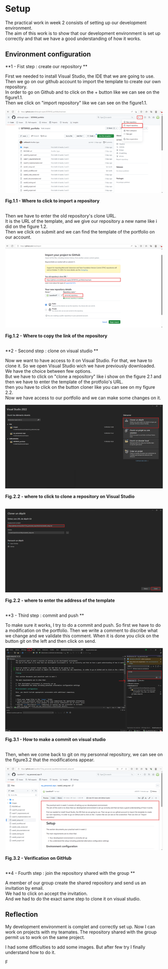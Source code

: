 

# Setup

The practical work in week 2 consists of setting up our development environment. <br> 
The aim of this work is to show that our development environment is  set up correctly and that we have a good understanding of how it works.<br>


## Environment configuration

**1 - Fist step : create our repository **<br>

First we needed to install Visual Studio, the IDE that we are going to use.<br>
Then we go on our github account to import the template to create our own repository.<br>
In order to go on Github and to click on the + button like we can see on the figure1.1. <br>
Then we click on "import repository" like we can see on the figure1.1. <br>


![screenshot 1](images/import_repository.png)
<figcaption><b>Fig.1.1 - Where to click to import a repository</b></figcaption><br>

Then we have to enter the old repository's clone URL.<br>
It is the URL of the template, and we give our repository a new name like i did on the figure 1.2. <br>
Then we click on submit and we can find the template of the portfolio on our account.<br>

![screenshot 2](images/import_repository2.png)
<figcaption><b>Fig.1.2 - Where to copy the link of the repository</b></figcaption><br>

**2 - Second step : clone on visual studio **<br>

Now we want to have access to it on Visual Studio. For that, we have to clone it.
So we open Visual Studio wich we have previously downloaded. We have the choice between few options. <br>
But we have to click on "clone a repository" like i show on the figure 2.1 and then we have to enter the template of the protfolio's URL.<br>
then you have to click on the button cloner like you can see on my figure 2.2.<br>
Now we have access to our portfolio and we can make some changes on it. <br>

![screenshot 3](images/cloner_un_depot.png)
<figcaption><b>Fig.2.2 - where to click to clone a repository on Visual Studio</b></figcaption><br>

![screenshot 4](images/cloner_un_depot2.png)
<figcaption><b>Fig.2.2 - where to enter the address of the template</b></figcaption><br>

**3 - Third step : commit and push **<br>

To make sure it works, I try to do a commit and push. So first we have to do a modification on the portfolio.
Then we write a comment to discribe what we change and we validate this comment. 
When it is done you click on the button git on the left and then click on send. <br>

![screenshot 5](images/commentaires.png)
<figcaption><b>Fig.3.1 - How to make a commit on visual studio</b></figcaption><br>


Then, when we come back to git on my personnal repository, we can see on the figure3.2 that the modifications appear.<br> 

![screenshot 6](images/modif_sur_git.png)
<figcaption><b>Fig.3.2 - Verification on GitHub</b></figcaption><br>

**4 - Fourth step : join the repository shared with the group **<br>

A member of our group create the shared repository and send us an invitation by email. <br>
We had to click on accept the invitation. <br>
And we had to do the exact same step to clone it on visual studio. <br>


## Reflection

My development environment is complet and correctly set up.
Now I can work on projects with my teamates.
The repository shared with the group permit us to work on the same project.

I had some difficulties to add some images. But after few try I finally understand how to do it. 

F



